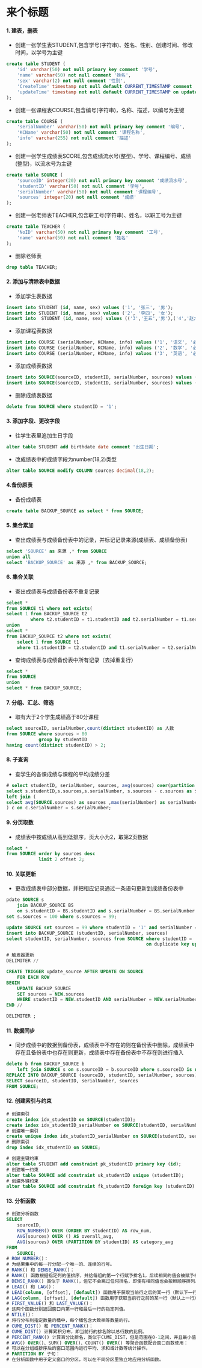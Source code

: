 # 来个标题

#### 1. 建表，删表

- 创建一张学生表STUDENT,包含学号(字符串)、姓名、性别、创建时间、修改时间，以学号为主键
``` sql
create table STUDENT (
    'id' varchar(50) not null primary key comment '学号',
    'name' varchar(50) not null comment '姓名',
    'sex' varchar(2) not null comment '性别',
    'CreateTime' timestamp not null default CURRENT_TIMESTAMP comment '创建时间',
    'updateTime' timestamp not null default CURRENT_TIMESTAMP on update CURRENT_TIMESTAMP comment '更新时间'
);
```

- 创建一张课程表COURSE,包含编号(字符串)，名称、描述，以编号为主键
``` sql
create table COURSE (
    'serialNumber' varchar(50) not null primary key comment '编号',
    'KCName' varchar(50) not null comment '课程名称',
    'info' varchar(255) not null comment '描述'
);
```

- 创建一张学生成绩表SCORE,包含成绩流水号(整型)、学号、课程编号、成绩(整型)，以流水号为主键
``` sql
create table SOURCE (
    'sourceID' integer(20) not null primary key comment '成绩流水号',
    'studentID' varchar(50) not null comment '学号',
    'serialNumber' varchar(50) not null comment '课程编号',
    'sources' integer(20) not null comment '成绩'
);
```

- 创建一张老师表TEACHER,包含职工号(字符串)、姓名，以职工号为主键
``` sql
create table TEACHER (
    'NoID' varchar(50) not null primary key comment '工号',
    'name' varchar(50) not null comment '姓名'
);
```

- 删除老师表
``` sql
drop table TEACHER;
```

#### 2. 添加与清除表中数据
- 添加学生表数据
``` sql
insert into STUDENT (id, name, sex) values ('1', '张三', '男');
insert into STUDENT (id, name, sex) values ('2', '李四', '女');
insert into  STUDENT (id, name, sex) values (('3','王五','男'),('4','赵六','女'),('5','钱七','男'));
```

- 添加课程表数据
``` sql
insert into COURSE (serialNumber, KCName, info) values ('1', '语文', '必修');
insert into COURSE (serialNumber, KCName, info) values ('2', '数学', '必修');
insert into COURSE (serialNumber, KCName, info) values ('3', '英语', '必修');
```

- 添加成绩表数据
``` sql
insert into SOURCE(sourceID, studentID, serialNumber, sources) values ('1', '1', '1', '90');
insert into SOURCE(sourceID, studentID, serialNumber, sources) values ('2', '1', '2', '90');
```

- 删除成绩表数据
``` sql
delete from SOURCE where studentID = '1';
```

#### 3. 添加字段、更改字段
- 往学生表里追加生日字段
``` sql
alter table STUDENT add birthdate date comment '出生日期';
```
- 改成绩表中的成绩字段为number(18,2)类型
``` sql
alter table SOURCE modify COLUMN sources decimal(18,2);
```

#### 4.备份原表
- 备份成绩表
``` sql
create table BACKUP_SOURCE as select * from SOURCE;
```

#### 5. 集合累加
- 查出成绩表与成绩备份表中的记录，并标记记录来源(成绩表、成绩备份表)
``` sql
select 'SOURCE' as 来源 ,* from SOURCE
union all
select 'BACKUP_SOURCE' as 来源 ,* from BACKUP_SOURCE;
```

#### 6. 集合关联
- 查出成绩表与成绩备份表不重复记录
``` sql
select *
from SOURCE t1 where not exists(
select 1 from BACKUP_SOURCE t2
         where t2.studentID = t1.studentID and t2.serialNumber = t1.serialNumber )
union
select *
from BACKUP_SOURCE t2 where not exists(
    select 1 from SOURCE t1
    where t1.studentID = t2.studentID and t1.serialNumber = t2.serialNumber );
```

- 查询成绩表与成绩备份表中所有记录（去掉重复行）
``` sql
select *
from SOURCE
union
select * from BACKUP_SOURCE;
```

#### 7. 分组、汇总、筛选
- 取有大于2个学生成绩高于80分课程
``` sql
select sourceID, serialNumber,count(distinct studentID) as 人数
from SOURCE where sources > 80
            group by studentID
having count(distinct studentID) > 2;
```

#### 8. 子查询
- 查学生的各课成绩与课程的平均成绩分差
``` sql
# select studentID, serialNumber, sources, avg(sources) over(partition by serialNumber) as 平均分
select s.studentID,s.sources,s.serialNumber, s.sources - c.sources as 分差  from SOURCE s
left join (
select avg(SOURCE.sources) as sources ,max(serialNumber) as serialNumber from SOURCE group by serialNumber
) c on c.serialNumber = s.serialNumber;
```

#### 9. 分页取数
- 成绩表中按成绩从高到低排序，页大小为2，取第2页数据
``` sql
select *
from SOURCE order by sources desc
            limit 2 offset 2;
```

#### 10. 关联更新
- 更改成绩表中部分数据，并把相应记录通过一条语句更新到成绩备份表中
``` sql
pdate SOURCE s
    join BACKUP_SOURCE BS
    on s.studentID = BS.studentID and s.serialNumber = BS.serialNumber
set s.sources = 100 where s.sources = 99;

update SOURCE set sources = 99 where studentID = '1' and serialNumber = '1';
insert into BACKUP_SOURCE (studentID, serialNumber, sources)
select studentID, serialNumber, sources from SOURCE where studentID = '1' and serialNumber = '1'
                                                    on duplicate key update sources = 99;

# 触发器更新
DELIMITER //

CREATE TRIGGER update_source AFTER UPDATE ON SOURCE
    FOR EACH ROW
BEGIN
    UPDATE BACKUP_SOURCE
    SET sources = NEW.sources
    WHERE studentID = NEW.studentID AND serialNumber = NEW.serialNumber;
END //

DELIMITER ;
```

#### 11. 数据同步
- 同步成绩中的数据到备份表，成绩表中不存在的则在备份表中删除，成绩表中存在且备份表中也存在则更新，成绩表中存在备份表中不存在则进行插入
``` sql
delete b from BACKUP_SOURCE b
    left join SOURCE s on s.sourceID = b.sourceID where s.sourceID is null;
REPLACE INTO BACKUP_SOURCE (sourceID, studentID, serialNumber, sources)
SELECT sourceID, studentID, serialNumber, sources
FROM SOURCE;
```
#### 12. 创建索引与约束
``` sql
# 创建索引
create index idx_studentID on SOURCE(studentID);
create index idx_studentID_serialNumber on SOURCE(studentID, serialNumber);
# 创建唯一索引
create unique index idx_studentID_serialNumber on SOURCE(studentID, serialNumber);
# 删除索引
drop index idx_studentID on SOURCE;

# 创建主键约束
alter table STUDENT add constraint pk_studentID primary key (id);
# 创建唯一约束
alter table SOURCE add constraint uk_studentID unique (studentID);
# 创建外键约束
alter table SOURCE add constraint fk_studentID foreign key (studentID) references STUDENT(id);
```


#### 13. 分析函数
``` sql
# 创建分析函数
SELECT
    sourceID,
    ROW_NUMBER() OVER (ORDER BY studentID) AS row_num,
    AVG(sources) OVER () AS overall_avg,
    AVG(sources) OVER (PARTITION BY studentID) AS category_avg
FROM
    SOURCE;
# ROW_NUMBER()：
# 为结果集中的每一行分配一个唯一的、连续的行号。
# RANK() 和 DENSE_RANK()：
# RANK() 函数根据指定列的值排序，并给每组的第一个行赋予排名1，后续相同的值会被赋予相同的排名，但下一个不同的值排名会跳过被重复占据的排名。
# DENSE_RANK() 类似于 RANK()，但它不会跳过任何排名，即使有相同值也会按照顺序排列。
# LEAD() 和 LAG()：
# LEAD(column, [offset], [default]) 函数用于获取当前行之后的某一行（默认下一行）的列值。
# LAG(column, [offset], [default]) 函数用于获取当前行之前的某一行（默认上一行）的列值。
# FIRST_VALUE() 和 LAST_VALUE()：
# 这两个函数分别返回窗口内第一行和最后一行的指定列值。
# NTILE()：
# 将行分布到指定数量的桶中，每个桶包含大致相等数量的行。
# CUME_DIST() 和 PERCENT_RANK()：
# CUME_DIST() 计算累积分布，即当前行的排名除以总行数的比例。
# PERCENT_RANK() 计算百分比排名，类似于CUME_DIST，但是范围在0-1之间，并且最小值为0。
# AVG() OVER()、SUM() OVER()、COUNT() OVER() 等聚合函数配合窗口函数使用：
# 可以在分组或排序后的窗口范围内进行平均、求和或计数等统计操作。
# PARTITION BY 子句：
# 在分析函数中用于定义窗口的分区，可以在不同分区里独立地应用分析函数。
```
